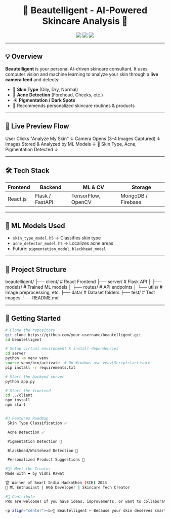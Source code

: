 <h1 align="center">🌸 Beautelligent - AI-Powered Skincare Analysis 🌸</h1>

<p align="center">
  <img src="https://img.shields.io/badge/Skincare-Intelligence-ff69b4?style=for-the-badge" />
  <img src="https://img.shields.io/badge/Machine%20Learning-Enabled-blueviolet?style=for-the-badge" />
  <img src="https://img.shields.io/badge/Status-Under_Development-yellow?style=for-the-badge" />
</p>

---

## 💡 Overview

**Beautelligent** is your personal AI-driven skincare consultant. It uses computer vision and machine learning to analyze your skin through a **live camera feed** and detects:

- 🌿 **Skin Type** (Oily, Dry, Normal)
- 🔴 **Acne Detection** (Forehead, Cheeks, etc.)
- ☀️ **Pigmentation / Dark Spots**
- 🧴 Recommends personalized skincare routines & products

---

## 📸 Live Preview Flow

User Clicks "Analyze My Skin"
↓
Camera Opens (3–4 Images Captured)
↓
Images Stored & Analyzed by ML Models
↓
🧠 Skin Type, Acne, Pigmentation Detected
↓


---

## 🛠️ Tech Stack

| Frontend | Backend | ML & CV | Storage |
|----------|---------|---------|---------|
| React.js | Flask / FastAPI | TensorFlow, OpenCV | MongoDB / Firebase |

---

## 🧠 ML Models Used

- `skin_type_model.h5` → Classifies skin type
- `acne_detector_model.h5` → Localizes acne areas
- Future: `pigmentation_model`, `blackhead_model`

---

## 📁 Project Structure
beautelligent/
├── client/ # React Frontend
├── server/ # Flask API
│ ├── models/ # Trained ML models
│ ├── routes/ # API endpoints
│ └── utils/ # Image preprocessing, etc.
├── data/ # Dataset folders
├── test/ # Test images
└── README.md


---

## 🚀 Getting Started

```bash
# Clone the repository
git clone https://github.com/your-username/beautelligent.git
cd beautelligent

# Setup virtual environment & install dependencies
cd server
python -m venv venv
source venv/bin/activate  # On Windows use venv\Scripts\activate
pip install -r requirements.txt

# Start the backend server
python app.py

# Start the frontend
cd ../client
npm install
npm start


#🎯 Features Roadmap
 Skin Type Classification ✅

 Acne Detection ✅

 Pigmentation Detection 🔄

 Blackhead/Whitehead Detection 🔄

 Personalized Product Suggestions 🔄

#🙋‍♀️ Meet the Creator
Made with ❤️ by Vidhi Rawat

🏆 Winner of Smart India Hackathon (SIH) 2023
🧠 ML Enthusiast | Web Developer | Skincare Tech Creator

#🤝 Contribute
PRs are welcome! If you have ideas, improvements, or want to collaborate, please open an issue or pull request.

<p align="center"><b>🌼 Beautelligent — Because your skin deserves smart care 🌼</b></p>


